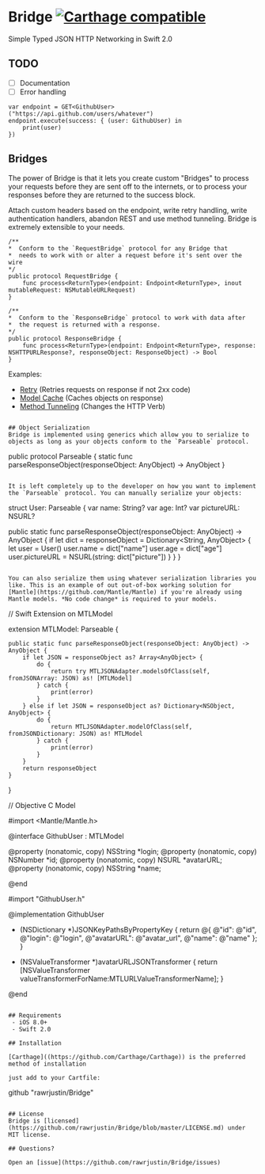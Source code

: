 # Bridge [![Carthage compatible](https://img.shields.io/badge/Carthage-compatible-4BC51D.svg?style=flat)](https://github.com/Carthage/Carthage)
Simple Typed JSON HTTP Networking in Swift 2.0

## TODO
- [ ] Documentation
- [ ] Error handling

```
var endpoint = GET<GithubUser>("https://api.github.com/users/whatever")
endpoint.execute(success: { (user: GithubUser) in
    print(user)
})
```


## Bridges

The power of Bridge is that it lets you create custom "Bridges" to process your requests before they are sent off to the internets, or to process your responses before they are returned to the success block.

Attach custom headers based on the endpoint, write retry handling, write authentication handlers, abandon REST and use method tunneling. Bridge is extremely extensible to your needs.

```
/**
*  Conform to the `RequestBridge` protocol for any Bridge that
*  needs to work with or alter a request before it's sent over the wire
*/
public protocol RequestBridge {
    func process<ReturnType>(endpoint: Endpoint<ReturnType>, inout mutableRequest: NSMutableURLRequest)
}

/**
*  Conform to the `ResponseBridge` protocol to work with data after
*  the request is returned with a response.
*/
public protocol ResponseBridge {
    func process<ReturnType>(endpoint: Endpoint<ReturnType>, response: NSHTTPURLResponse?, responseObject: ResponseObject) -> Bool
}

```

Examples:
- [Retry]() (Retries requests on response if not 2xx code)
- [Model Cache]() (Caches objects on response)
- [Method Tunneling]() (Changes the HTTP Verb)

```

## Object Serialization
Bridge is implemented using generics which allow you to serialize to objects as long as your objects conform to the `Parseable` protocol.

```
public protocol Parseable {
    static func parseResponseObject(responseObject: AnyObject) -> AnyObject
}
```

It is left completely up to the developer on how you want to implement the `Parseable` protocol. You can manually serialize your objects:

```
struct User: Parseable {
  var name: String?
  var age: Int?
  var pictureURL: NSURL?

  public static func parseResponseObject(responseObject: AnyObject) -> AnyObject {
      if let dict = responseObject = Dictionary<String, AnyObject> {
        let user = User()
        user.name = dict["name"]
        user.age = dict["age"]
        user.pictureURL = NSURL(string: dict["picture"])
    }
  }
}
```

You can also serialize them using whatever serialization libraries you like. This is an example of out out-of-box working solution for [Mantle](https://github.com/Mantle/Mantle) if you're already using Mantle models. *No code change* is required to your models.

```
// Swift Extension on MTLModel

extension MTLModel: Parseable {

    public static func parseResponseObject(responseObject: AnyObject) -> AnyObject {
        if let JSON = responseObject as? Array<AnyObject> {
            do {
                return try MTLJSONAdapter.modelsOfClass(self, fromJSONArray: JSON) as! [MTLModel]
            } catch {
                print(error)
            }
        } else if let JSON = responseObject as? Dictionary<NSObject, AnyObject> {
            do {
                return MTLJSONAdapter.modelOfClass(self, fromJSONDictionary: JSON) as! MTLModel
            } catch {
                print(error)
            }
        }
        return responseObject
    }
}

// Objective C Model

#import <Mantle/Mantle.h>

@interface GithubUser : MTLModel<MTLJSONSerializing>

@property (nonatomic, copy) NSString *login;
@property (nonatomic, copy) NSNumber *id;
@property (nonatomic, copy) NSURL *avatarURL;
@property (nonatomic, copy) NSString *name;

@end

#import "GithubUser.h"

@implementation GithubUser

+ (NSDictionary *)JSONKeyPathsByPropertyKey {
    return @{
             @"id": @"id",
             @"login": @"login",
             @"avatarURL": @"avatar_url",
             @"name": @"name"
             };
}

+ (NSValueTransformer *)avatarURLJSONTransformer {
    return [NSValueTransformer valueTransformerForName:MTLURLValueTransformerName];
}

@end

```

## Requirements
 - iOS 8.0+
 - Swift 2.0

## Installation

[Carthage]((https://github.com/Carthage/Carthage)) is the preferred method of installation

just add to your Cartfile:
```
github "rawrjustin/Bridge"
```

## License
Bridge is [licensed](https://github.com/rawrjustin/Bridge/blob/master/LICENSE.md) under MIT license.  

## Questions?

Open an [issue](https://github.com/rawrjustin/Bridge/issues)
